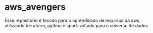 # aws_avengers
Esse repositório é focodo para o aprendizado de recursos da aws, utilizando terraform, python e spark voltado para o universo de dados 
